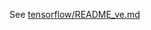 See [tensorflow/README_ve.md](https://github.com/sx-aurora-dev/tensorflow/blob/develop/README_ve.md)
